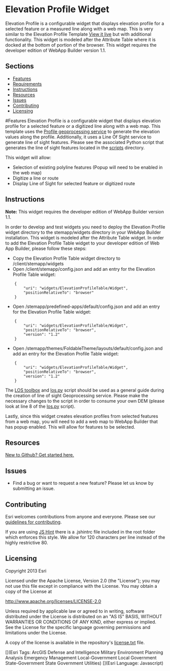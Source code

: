 Elevation Profile Widget
==========================

Elevation Profile is a configurable widget that displays elevation profile for a selected feature or a measured line along with a web map. This is very similar to the Elevation Profile Template [View it live](http://www.arcgis.com/apps/Elevations/index.html?webmap=8dd583ea3de64e40b92ea5a261d0c6c8) but with additional functionality. This widget is modeled after the Attribute Table where it is docked at the bottom of portion of the browser. This widget requires the developer edition of WebApp Builder version 1.1.

## Sections
* [Features](#features)
* [Requirements](#requirements)
* [Instructions](#instructions)
* [Resources](#resources)
* [Issues](#issues)
* [Contributing](#contributing)
* [Licensing](#licensing)

#Features
Elevation Profile is a configurable widget that displays elevation profile for a selected feature or a digitized line along with a web map. This template uses the [Profile geoprocessing service](http://www.arcgis.com/home/item.html?id=3300cfc33ca74a9fac69d2e0f4ea46e5) to generate the elevation values along the profile. Additionally, it uses a Line Of Sight service to generate line of sight features. Please see the associated Python script that generates the line of sight features located in the [scripts](https://github.com/kgonzago/solutions-webappbuilder-widgets/tree/master/ElevationProfileTable/scripts) directory.

This widget will allow:

* Selection of existing polyline features (Popup will need to be enabled in the web map)
* Digitize a line or route
* Display Line of Sight for selected feature or digitized route


## Instructions
**Note:** This widget requires the developer edition of WebApp Builder version 1.1.

In order to develop and test widgets you need to deploy the Elevation Profile widget directory to the stemapp/widgets directory in your WebApp Builder installation. This widget is modeled after the Attribute Table widget. In order to add the Elevation Profile Table widget to your developer edition of Web App Builder, please follow these steps:

* Copy the Elevation Profile Table widget directory to <Web App Builder location>/client/stemapp/widgets
* Open <Web App Builder location>/client/stemapp/config.json and add an entry for the Elevation Profile Table widget:
``` 
    {
        "uri": "widgets/ElevationProfileTable/Widget",
        "positionRelativeTo": "browser"
    }
```
* Open <Web App Builder location>/stemapp/predefined-apps/default/config.json and add an entry for the Elevation Profile Table widget:
```
    {
    	"uri": "widgets/ElevationProfileTable/Widget",
    	"positionRelativeTo": "browser",
    	"version": "1.2"
    }
```
* Open <Web App Builder location>/stemapp/themes/FoldableTheme/layouts/default/config.json and add an entry for the Elevation Profile Table widget:
```
    {
    	"uri": "widgets/ElevationProfileTable/Widget",
    	"positionRelativeTo": "browser",
    	"version": "1.2"
    }
```

The [LOS toolbox](https://github.com/kgonzago/solutions-webappbuilder-widgets/blob/master/ElevationProfileTable/scripts/LOS.tbx) and [los.py](https://github.com/kgonzago/solutions-webappbuilder-widgets/blob/master/ElevationProfileTable/scripts/los.py) script should be used as a general guide during the creation of line of sight Geoprocessing service. Please make the necessary changes to the script in order to consume your own DEM (please look at line 8 of the [los.py](https://github.com/kgonzago/solutions-webappbuilder-widgets/blob/master/ElevationProfileTable/scripts/los.py) script). 

Lastly, since this widget creates elevation profiles from selected features from a web map, you will need to add a web map to WebApp Builder that has popup enabled. This will allow for features to be selected.


## Resources
[New to Github? Get started here.](https://github.com/)

## Issues
* Find a bug or want to request a new feature?  Please let us know by submitting an issue.

## Contributing
Esri welcomes contributions from anyone and everyone. Please see our [guidelines for contributing](https://github.com/esri/contributing).

If you are using [JS Hint](http://http://www.jshint.com/) there is a .jshintrc file included in the root folder which enforces this style.
We allow for 120 characters per line instead of the highly restrictive 80.

## Licensing
Copyright 2013 Esri

Licensed under the Apache License, Version 2.0 (the "License");
you may not use this file except in compliance with the License.
You may obtain a copy of the License at

   http://www.apache.org/licenses/LICENSE-2.0

Unless required by applicable law or agreed to in writing, software
distributed under the License is distributed on an "AS IS" BASIS,
WITHOUT WARRANTIES OR CONDITIONS OF ANY KIND, either express or implied.
See the License for the specific language governing permissions and
limitations under the License.

A copy of the license is available in the repository's
[license.txt](license.txt) file.

[](Esri Tags: ArcGIS Defense and Intelligence Military Environment Planning Analysis Emergency Management Local-Government Local Government State-Government State Government Utilities)
[](Esri Language: Javascript)
